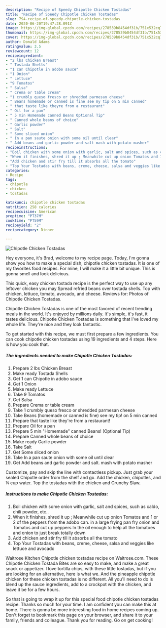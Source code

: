 ```yaml
---
description: "Recipe of Speedy Chipotle Chicken Tostadas"
title: "Recipe of Speedy Chipotle Chicken Tostadas"
slug: 794-recipe-of-speedy-chipotle-chicken-tostadas
date: 2020-06-20T19:47:28.091Z
image: https://img-global.cpcdn.com/recipes/278539b8454df31b/751x532cq70/chipotle-chicken-tostadas-recipe-main-photo.jpg
thumbnail: https://img-global.cpcdn.com/recipes/278539b8454df31b/751x532cq70/chipotle-chicken-tostadas-recipe-main-photo.jpg
cover: https://img-global.cpcdn.com/recipes/278539b8454df31b/751x532cq70/chipotle-chicken-tostadas-recipe-main-photo.jpg
author: Donald Adams
ratingvalue: 3.5
reviewcount: 12
recipeingredient:
- "2 lbs Chicken Breast"
- " Tostada Shells"
- "1 can Chipotle in adobo sauce"
- "1 Onion"
- " Lettuce"
- "9 Tomatos"
- " Salsa"
- " Crema or table cream"
- "1 crumbly queso fresco or shredded parmesan cheese"
- " Beans homemade or canned is fine see my tip on 5 min canned"
- " that taste like theyre from a restaurant"
- " Oil for a pan"
- " 5 min Homemade canned Beans Optional Tip"
- " Canned whole beans of choice"
- " Garlic powder"
- " Salt"
- " Some sliced onion"
- " In a pan saute onion with some oil until clear"
- " Add beans and garlic powder and salt mash with potato masher"
recipeinstructions:
- "Boil chicken with some onion with garlic, salt and spices, such as caldo, chili powder, etc.."
- "When it finishes, shred it up ; Meanwhile cut up onion Tomatos and 1 or 2 of the peppers from the adobo can. in a large frying pan fry onion and Tomatos and cut up peppers In the oil enough to help all the tomatoes and onion to just break totally down"
- "Add chicken and stir fry till it absorbs all the tomato"
- "Top Your Tostadas with beans, creme, cheese, salsa and veggies like lettuce and avocado"
categories:
- Recipe
tags:
- chipotle
- chicken
- tostadas

katakunci: chipotle chicken tostadas 
nutrition: 258 calories
recipecuisine: American
preptime: "PT37M"
cooktime: "PT59M"
recipeyield: "2"
recipecategory: Dinner

---
```



![Chipotle Chicken Tostadas](https://img-global.cpcdn.com/recipes/278539b8454df31b/751x532cq70/chipotle-chicken-tostadas-recipe-main-photo.jpg)

Hey everyone, it's Brad, welcome to my recipe page. Today, I'm gonna show you how to make a special dish, chipotle chicken tostadas. It is one of my favorites food recipes. For mine, I will make it a little bit unique. This is gonna smell and look delicious.

This quick, easy chicken tostada recipe is the perfect way to use up any leftover chicken you may Spread refried beans over tostada shells. Top with chicken, lettuce, tomato, avocado, and cheese. Reviews for: Photos of Chipotle Chicken Tostadas.

Chipotle Chicken Tostadas is one of the most favored of recent trending meals in the world. It's enjoyed by millions daily. It's simple, it's fast, it tastes delicious. Chipotle Chicken Tostadas is something that I've loved my whole life. They're nice and they look fantastic.


To get started with this recipe, we must first prepare a few ingredients. You can cook chipotle chicken tostadas using 19 ingredients and 4 steps. Here is how you cook that.

<!--inarticleads1-->

##### The ingredients needed to make Chipotle Chicken Tostadas:

1. Prepare 2 lbs Chicken Breast
1. Make ready  Tostada Shells
1. Get 1 can Chipotle in adobo sauce
1. Get 1 Onion
1. Make ready  Lettuce
1. Take 9 Tomatos
1. Get  Salsa
1. Prepare  Crema or table cream
1. Take 1 crumbly queso fresco or shredded parmesan cheese
1. Take  Beans (homemade or canned is fine) see my tip! on 5 min canned
1. Prepare  that taste like they&#39;re from a restaurant!
1. Prepare  Oil for a pan
1. Prepare  5 min &#34;Homemade&#34; canned Beans! (Optional Tip)
1. Prepare  Canned whole beans of choice
1. Make ready  Garlic powder
1. Take  Salt
1. Get  Some sliced onion
1. Take  In a pan saute onion with some oil until clear
1. Get  Add beans and garlic powder and salt. mash with potato masher


Customize, pay and skip the line with contactless pickup. Just grab your sealed Chipotle order from the shelf and go. Add the chicken, chipotles, and ¼ cup water. Top the tostadas with the chicken and Crunchy Slaw. 

<!--inarticleads2-->

##### Instructions to make Chipotle Chicken Tostadas:

1. Boil chicken with some onion with garlic, salt and spices, such as caldo, chili powder, etc..
1. When it finishes, shred it up ; Meanwhile cut up onion Tomatos and 1 or 2 of the peppers from the adobo can. in a large frying pan fry onion and Tomatos and cut up peppers In the oil enough to help all the tomatoes and onion to just break totally down
1. Add chicken and stir fry till it absorbs all the tomato
1. Top Your Tostadas with beans, creme, cheese, salsa and veggies like lettuce and avocado


Waitrose Kitchen Chipotle chicken tostadas recipe on Waitrose.com. These Chipotle Chicken Tostada Bites are so easy to make, and make a great snack or appetizer. I love tortilla chips, with these little tostadas, but if you are looking for an alternative, here is what we. And the pineapple chipotle chicken for these chicken tostadas is no different. All you&#39;ll need to do is blend up the sauce ingredients, add to a crockpot with the chicken, and leave it be for a few hours. 

So that is going to wrap it up for this special food chipotle chicken tostadas recipe. Thanks so much for your time. I am confident you can make this at home. There is gonna be more interesting food in home recipes coming up. Don't forget to bookmark this page on your browser, and share it to your family, friends and colleague. Thank you for reading. Go on get cooking!
